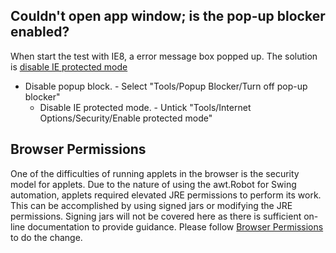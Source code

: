 ## Couldn't open app window; is the pop-up blocker enabled? ##
When start the test with IE8, a error message box popped up.
The solution is [disable IE protected mode](http://stackoverflow.com/questions/1517623/internet-explorer-8-64bit-and-selenium-not-working)

  * Disable popup block. - Select "Tools/Popup Blocker/Turn off pop-up blocker"
    * Disable IE protected mode. - Untick "Tools/Internet Options/Security/Enable protected mode"

## Browser Permissions ##

One of the difficulties of running applets in the browser is the security model for applets. Due to the nature of using the awt.Robot for Swing automation, applets required elevated JRE permissions to perform its work. This can be accomplished by using signed jars or modifying the JRE permissions. Signing jars will not be covered here as there is sufficient on-line documentation to provide guidance.
Please follow  [Browser Permissions ](http://docs.codehaus.org/display/FEST/Selenium) to do the change.